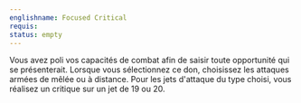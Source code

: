 ```yaml
---
englishname: Focused Critical
requis:
status: empty
---
```

Vous avez poli vos capacités de combat afin de saisir toute opportunité qui se présenterait. Lorsque vous sélectionnez ce don, choisissez les attaques armées de mêlée ou à distance. Pour les jets d'attaque du type choisi, vous réalisez un critique sur un jet de 19 ou 20.
